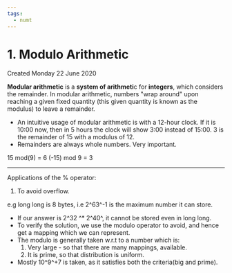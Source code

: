 ```yaml
---
tags:
  - numt
---
```

# 1. Modulo Arithmetic
Created Monday 22 June 2020

**Modular arithmetic** is a **system of arithmeti**c for __integers__, which considers the remainder. In modular arithmetic, numbers "wrap around" upon reaching a given fixed quantity (this given quantity is known as the modulus) to leave a remainder.


* An intuitive usage of modular arithmetic is with a 12-hour clock. If it is 10:00 now, then in 5 hours the clock will show 3:00 instead of 15:00. 3 is the remainder of 15 with a modulus of 12.
* Remainders are always whole numbers. Very important.

15 mod(9) = 6
(-15) mod 9 = 3


*****

Applications of the % operator:

1. To avoid overflow.

e.g long long is 8 bytes, i.e 2^63^-1 is the maximum number it can store. 

* If our answer is 2^32 ^* 2^40^, it cannot be stored even in long long. 
* To verify the solution, we use the modulo operator to avoid, and hence get a mapping which we can represent. 
* The modulo is generally taken w.r.t to a number which is:
	1. Very large  - so that there are many mappings, available.
	2. It is prime, so that distribution is uniform.
* Mostly 10^9^+7 is taken, as it satisfies both the criteria(big and prime).


